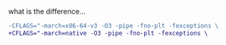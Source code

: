 
what is the difference...

```diff
-CFLAGS="-march=x86-64-v3 -O3 -pipe -fno-plt -fexceptions \
+CFLAGS="-march=native -O3 -pipe -fno-plt -fexceptions \
```

